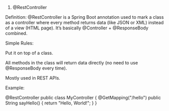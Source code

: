 1. @RestController

Definition:
@RestController is a Spring Boot annotation used to mark a class as a controller where every method returns data (like JSON or XML) instead of a view (HTML page).
It’s basically @Controller + @ResponseBody combined.

Simple Rules:

Put it on top of a class.

All methods in the class will return data directly (no need to use @ResponseBody every time).

Mostly used in REST APIs.

Example:

@RestController
public class MyController {
    @GetMapping("/hello")
    public String sayHello() {
        return "Hello, World!";
    }
}
